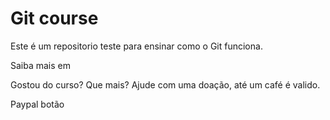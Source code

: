 # Git course

Este é um repositorio teste para ensinar como o Git funciona.

Saiba mais em

Gostou do curso? Que mais? Ajude com uma doação, até um café é valido.

Paypal botão


